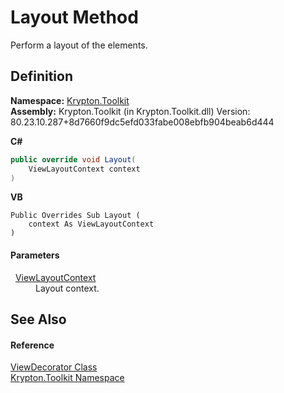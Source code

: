 # Layout Method


Perform a layout of the elements.



## Definition
**Namespace:** <a href="79d2eac2-21f4-54ff-7552-b20c33c30600.md">Krypton.Toolkit</a>  
**Assembly:** Krypton.Toolkit (in Krypton.Toolkit.dll) Version: 80.23.10.287+8d7660f9dc5efd033fabe008ebfb904beab6d444

**C#**
``` C#
public override void Layout(
	ViewLayoutContext context
)
```
**VB**
``` VB
Public Overrides Sub Layout ( 
	context As ViewLayoutContext
)
```



#### Parameters
<dl><dt>  <a href="d94d703a-56ce-4f85-7e5d-a7e3debed319.md">ViewLayoutContext</a></dt><dd>Layout context.</dd></dl>

## See Also


#### Reference
<a href="5bfdac14-2f95-17b3-c641-94bca28b9f8c.md">ViewDecorator Class</a>  
<a href="79d2eac2-21f4-54ff-7552-b20c33c30600.md">Krypton.Toolkit Namespace</a>  
